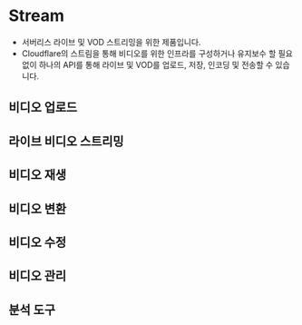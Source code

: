 # Stream
- 서버리스 라이브 및 VOD 스트리밍을 위한 제품입니다.
- Cloudflare의 스트림을 통해 비디오를 위한 인프라를 구성하거나 유지보수 할 필요 없이 하나의 API를 통해 라이브 및 VOD를 업로드, 저장, 인코딩 및 전송할 수 있습니다.


## 비디오 업로드

## 라이브 비디오 스트리밍

## 비디오 재생

## 비디오 변환

## 비디오 수정

## 비디오 관리

## 분석 도구